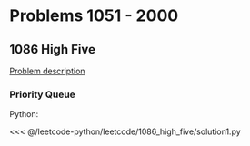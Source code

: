 # Problems 1051 - 2000

## 1086 High Five

[Problem description](https://leetcode.com/problems/high-five/submissions/)

### Priority Queue

Python:

<<< @/leetcode-python/leetcode/1086_high_five/solution1.py
